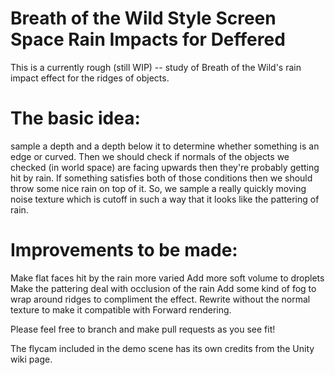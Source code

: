 # Breath of the Wild Style Screen Space Rain Impacts for Deffered
This is a currently rough (still WIP) -- study of Breath of the Wild's rain impact effect for the ridges of objects. 

# The basic idea:
sample a depth and a depth below it to determine whether something is an edge or curved. Then we should check if normals of the objects we checked (in world space) are facing upwards then they're probably getting hit by rain. If something satisfies both of those conditions then we should throw some nice rain on top of it. So, we sample a really quickly moving noise texture which is cutoff in such a way that it looks like the pattering of rain. 

# Improvements to be made:
Make flat faces hit by the rain more varied 
Add more soft volume to droplets
Make the pattering deal with occlusion of the rain
Add some kind of fog to wrap around ridges to compliment the effect.
Rewrite without the normal texture to make it compatible with Forward rendering.

Please feel free to branch and make pull requests as you see fit! 

The flycam included in the demo scene has its own credits from the Unity wiki page.
